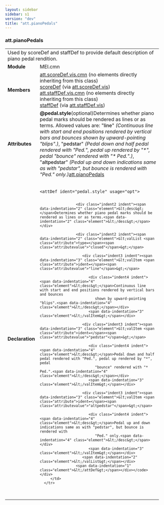 ```yaml
---
layout: sidebar
sidebar: s1
version: "dev"
title: "att.pianoPedals"
---
```

<div class="classSpec att">
   <h3 id="att.pianoPedals">att.pianoPedals</h3>
   <table class="wovenodd">
      <tr>
         <td colspan="2" class="wovenodd-col2">Used by scoreDef and staffDef to provide default description of piano pedal
            rendition.
         </td>
      </tr>
      <tr>
         <td class="wovenodd-col1"><strong>Module</strong></td>
         <td class="wovenodd-col2">MEI.cmn</td>
      </tr>
      <tr>
         <td class="wovenodd-col1"><strong>Members</strong></td>
         <td class="wovenodd-col2">
            <div class="parent">
               <div><span><a class="link_odd_classSpec" href="{{ site.baseurl }}/{{ page.version }}/attribute-classes/att.scoredef.vis.cmn">att.scoreDef.vis.cmn</a> (no elements directly inheriting from this class)</span></div>
               <div><a class="link_odd_elementSpec" href="{{ site.baseurl }}/{{ page.version }}/elements/scoredef.html">scoreDef</a><span> (via <a class="link_odd_classSpec" href="{{ site.baseurl }}/{{ page.version }}/attribute-classes/att.scoredef.vis.html">att.scoreDef.vis</a>)</span></div>
               <div><span><a class="link_odd_classSpec" href="{{ site.baseurl }}/{{ page.version }}/attribute-classes/att.staffdef.vis.cmn">att.staffDef.vis.cmn</a> (no elements directly inheriting from this class)</span></div>
               <div><a class="link_odd_elementSpec" href="{{ site.baseurl }}/{{ page.version }}/elements/staffdef.html">staffDef</a><span> (via <a class="link_odd_classSpec" href="{{ site.baseurl }}/{{ page.version }}/attribute-classes/att.staffdef.vis.html">att.staffDef.vis</a>)</span></div>
            </div>
         </td>
      </tr>
      <tr>
         <td class="wovenodd-col1"><strong>Attributes</strong></td>
         <td class="wovenodd-col2">
            <div class="attributeDef"><span class="attribute"><strong>@pedal.style</strong></span><span class="attributeUsage">(optional)</span><span class="attributeDesc">Determines whether piano pedal marks should be rendered as lines or as terms.</span>
               Allowed values are:
               "<span style="font-weight: 500;">line</span>" <i>(Continuous line with start and end positions rendered by vertical bars and bounces
                  shown by upward-pointing "blips".)</i>,  "<span style="font-weight: 500;">pedstar</span>" <i>(Pedal down and half pedal rendered with "Ped.", pedal up rendered by "*", pedal
                  "bounce" rendered with "* Ped.".)</i>,  "<span style="font-weight: 500;">altpedstar</span>" <i>(Pedal up and down indications same as with "pedstar", but bounce is rendered with
                  "Ped." only.)</i><span class="attributeClasses"><a class="link_odd" href="{{ site.baseurl }}/{{ page.version }}/attribute-classes/att.pianopedals.html">att.pianoPedals</a></span></div>
         </td>
      </tr>
      <tr>
         <td class="wovenodd-col1"><strong>Declaration</strong></td>
         <td class="wovenodd-col2">
            <div class="code" xml:space="preserve" data-lang="ODD"><code>
                  <div class="indent1 indent"><span data-indentation="1" class="element">&lt;attDef <span class="attribute">ident=</span><span class="attributevalue">"pedal.style"</span> <span class="attribute">usage=</span><span class="attributevalue">"opt"</span>&gt;</span>
                     
                     <div class="indent2 indent"><span data-indentation="2" class="element">&lt;desc&gt;</span>Determines whether piano pedal marks should be rendered as lines or as terms.<span data-indentation="2" class="element">&lt;/desc&gt;</span></div>
                     
                     <div class="indent2 indent"><span data-indentation="2" class="element">&lt;valList <span class="attribute">type=</span><span class="attributevalue">"closed"</span>&gt;</span>
                        
                        <div class="indent3 indent"><span data-indentation="3" class="element">&lt;valItem <span class="attribute">ident=</span><span class="attributevalue">"line"</span>&gt;</span>
                           
                           <div class="indent4 indent"><span data-indentation="4" class="element">&lt;desc&gt;</span>Continuous line with start and end positions rendered by vertical bars and bounces
                              shown by upward-pointing "blips".<span data-indentation="4" class="element">&lt;/desc&gt;</span></div>
                           <span data-indentation="3" class="element">&lt;/valItem&gt;</span></div>
                        
                        <div class="indent3 indent"><span data-indentation="3" class="element">&lt;valItem <span class="attribute">ident=</span><span class="attributevalue">"pedstar"</span>&gt;</span>
                           
                           <div class="indent4 indent"><span data-indentation="4" class="element">&lt;desc&gt;</span>Pedal down and half pedal rendered with "Ped.", pedal up rendered by "*", pedal
                              "bounce" rendered with "* Ped.".<span data-indentation="4" class="element">&lt;/desc&gt;</span></div>
                           <span data-indentation="3" class="element">&lt;/valItem&gt;</span></div>
                        
                        <div class="indent3 indent"><span data-indentation="3" class="element">&lt;valItem <span class="attribute">ident=</span><span class="attributevalue">"altpedstar"</span>&gt;</span>
                           
                           <div class="indent4 indent"><span data-indentation="4" class="element">&lt;desc&gt;</span>Pedal up and down indications same as with "pedstar", but bounce is rendered with
                              "Ped." only.<span data-indentation="4" class="element">&lt;/desc&gt;</span></div>
                           <span data-indentation="3" class="element">&lt;/valItem&gt;</span></div>
                        <span data-indentation="2" class="element">&lt;/valList&gt;</span></div>
                     <span data-indentation="1" class="element">&lt;/attDef&gt;</span></div></code></div>
         </td>
      </tr>
   </table>
</div>